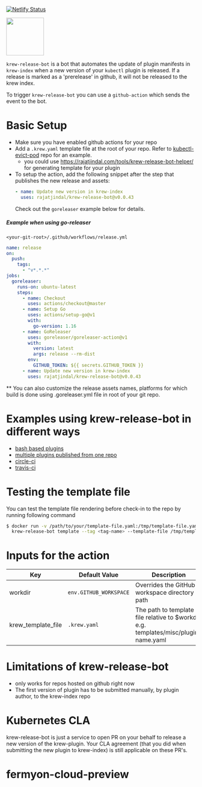 [![Netlify Status](https://api.netlify.com/api/v1/badges/cfd72dea-e22a-463b-8e20-5748b743140a/deploy-status)](https://app.netlify.com/sites/angry-borg-f9dd47/deploys)

<a href="https://github.com/rajatjindal/krew-release-bot"><img src="https://github.com/krew-release-bot.png" width="100"></a><span width="10px">

`krew-release-bot` is a bot that automates the update of plugin manifests in `krew-index` when a new version of your `kubectl` plugin is released.
If a release is marked as a 'prerelease' in github, it will not be released to the krew index.

To trigger `krew-release-bot` you can use a `github-action` which sends the event to the bot.

# Basic Setup

- Make sure you have enabled github actions for your repo
- Add a `.krew.yaml` template file at the root of your repo. Refer to [kubectl-evict-pod](https://github.com/rajatjindal/kubectl-evict-pod) repo for an example.
  - you could use https://rajatjindal.com/tools/krew-release-bot-helper/ for generating template for your plugin
- To setup the action, add the following snippet after the step that publishes the new release and assets:
  ```yaml
  - name: Update new version in krew-index
    uses: rajatjindal/krew-release-bot@v0.0.43
  ```
  Check out the `goreleaser` example below for details.

##### Example when using go-releaser

`<your-git-root>/.github/workflows/release.yml`

```yaml
name: release
on:
  push:
    tags:
      - "v*.*.*"
jobs:
  goreleaser:
    runs-on: ubuntu-latest
    steps:
      - name: Checkout
        uses: actions/checkout@master
      - name: Setup Go
        uses: actions/setup-go@v1
        with:
          go-version: 1.16
      - name: GoReleaser
        uses: goreleaser/goreleaser-action@v1
        with:
          version: latest
          args: release --rm-dist
        env:
          GITHUB_TOKEN: ${{ secrets.GITHUB_TOKEN }}
      - name: Update new version in krew-index
        uses: rajatjindal/krew-release-bot@v0.0.43
```

\*\* You can also customize the release assets names, platforms for which build is done using .goreleaser.yml file in root of your git repo.

# Examples using krew-release-bot in different ways

- [bash based plugins](https://github.com/ahmetb/kubectx/blob/master/.github/workflows/release.yml)
- [multiple plugins published from one repo](https://github.com/ahmetb/kubectx/blob/master/.github/workflows/release.yml)
- [circle-ci](examples/circleci.yml)
- [travis-ci](examples/travis.yml)

# Testing the template file

You can test the template file rendering before check-in to the repo by running following command

```bash
$ docker run -v /path/to/your/template-file.yaml:/tmp/template-file.yaml rajatjindal/krew-release-bot:v0.0.43 \
  krew-release-bot template --tag <tag-name> --template-file /tmp/template-file.yaml
```

# Inputs for the action

| Key                | Default Value          | Description                                                                          |
| ------------------ | ---------------------- | ------------------------------------------------------------------------------------ |
| workdir            | `env.GITHUB_WORKSPACE` | Overrides the GitHub workspace directory path                                        |
| krew_template_file | `.krew.yaml`           | The path to template file relative to $workdir. e.g. templates/misc/plugin-name.yaml |

# Limitations of krew-release-bot

- only works for repos hosted on github right now
- The first version of plugin has to be submitted manually, by plugin author, to the krew-index repo

# Kubernetes CLA

krew-release-bot is just a service to open PR on your behalf to release a new version of the krew-plugin. Your CLA agreement (that you did when submitting the new plugin to krew-index) is still applicable on these PR's.
# fermyon-cloud-preview
